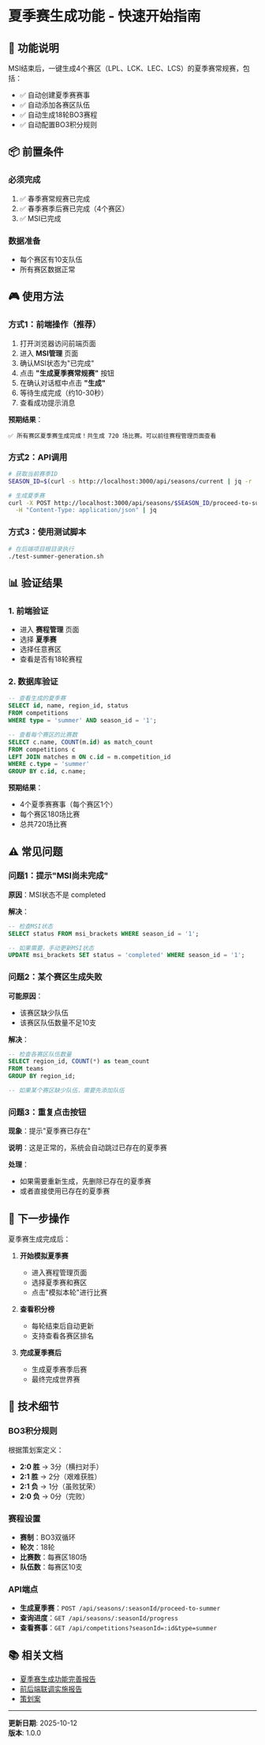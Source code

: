# 夏季赛生成功能 - 快速开始指南

## 🚀 功能说明

MSI结束后，一键生成4个赛区（LPL、LCK、LEC、LCS）的夏季赛常规赛，包括：
- ✅ 自动创建夏季赛赛事
- ✅ 自动添加各赛区队伍
- ✅ 自动生成18轮BO3赛程
- ✅ 自动配置BO3积分规则

## 📦 前置条件

### 必须完成
1. ✅ 春季赛常规赛已完成
2. ✅ 春季赛季后赛已完成（4个赛区）
3. ✅ MSI已完成

### 数据准备
- 每个赛区有10支队伍
- 所有赛区数据正常

## 🎮 使用方法

### 方式1：前端操作（推荐）

1. 打开浏览器访问前端页面
2. 进入 **MSI管理** 页面
3. 确认MSI状态为"已完成"
4. 点击 **"生成夏季赛常规赛"** 按钮
5. 在确认对话框中点击 **"生成"**
6. 等待生成完成（约10-30秒）
7. 查看成功提示消息

**预期结果**：
```
✅ 所有赛区夏季赛生成完成！共生成 720 场比赛。可以前往赛程管理页面查看
```

### 方式2：API调用

```bash
# 获取当前赛季ID
SEASON_ID=$(curl -s http://localhost:3000/api/seasons/current | jq -r '.data.id')

# 生成夏季赛
curl -X POST http://localhost:3000/api/seasons/$SEASON_ID/proceed-to-summer \
  -H "Content-Type: application/json" | jq
```

### 方式3：使用测试脚本

```bash
# 在后端项目根目录执行
./test-summer-generation.sh
```

## 📊 验证结果

### 1. 前端验证
- 进入 **赛程管理** 页面
- 选择 **夏季赛**
- 选择任意赛区
- 查看是否有18轮赛程

### 2. 数据库验证

```sql
-- 查看生成的夏季赛
SELECT id, name, region_id, status 
FROM competitions 
WHERE type = 'summer' AND season_id = '1';

-- 查看每个赛区的比赛数
SELECT c.name, COUNT(m.id) as match_count
FROM competitions c
LEFT JOIN matches m ON c.id = m.competition_id
WHERE c.type = 'summer'
GROUP BY c.id, c.name;
```

**预期结果**：
- 4个夏季赛赛事（每个赛区1个）
- 每个赛区180场比赛
- 总共720场比赛

## ⚠️ 常见问题

### 问题1：提示"MSI尚未完成"

**原因**：MSI状态不是 completed

**解决**：
```sql
-- 检查MSI状态
SELECT status FROM msi_brackets WHERE season_id = '1';

-- 如果需要，手动更新MSI状态
UPDATE msi_brackets SET status = 'completed' WHERE season_id = '1';
```

### 问题2：某个赛区生成失败

**可能原因**：
- 该赛区缺少队伍
- 该赛区队伍数量不足10支

**解决**：
```sql
-- 检查各赛区队伍数量
SELECT region_id, COUNT(*) as team_count 
FROM teams 
GROUP BY region_id;

-- 如果某个赛区缺少队伍，需要先添加队伍
```

### 问题3：重复点击按钮

**现象**：提示"夏季赛已存在"

**说明**：这是正常的，系统会自动跳过已存在的夏季赛

**处理**：
- 如果需要重新生成，先删除已存在的夏季赛
- 或者直接使用已存在的夏季赛

## 🎯 下一步操作

夏季赛生成完成后：

1. **开始模拟夏季赛**
   - 进入赛程管理页面
   - 选择夏季赛和赛区
   - 点击"模拟本轮"进行比赛

2. **查看积分榜**
   - 每轮结束后自动更新
   - 支持查看各赛区排名

3. **完成夏季赛后**
   - 生成夏季赛季后赛
   - 最终完成世界赛

## 📝 技术细节

### BO3积分规则

根据策划案定义：
- **2:0 胜** → 3分（横扫对手）
- **2:1 胜** → 2分（艰难获胜）
- **2:1 负** → 1分（虽败犹荣）
- **2:0 负** → 0分（完败）

### 赛程设置

- **赛制**：BO3双循环
- **轮次**：18轮
- **比赛数**：每赛区180场
- **队伍数**：每赛区10支

### API端点

- **生成夏季赛**：`POST /api/seasons/:seasonId/proceed-to-summer`
- **查询进度**：`GET /api/seasons/:seasonId/progress`
- **查看赛事**：`GET /api/competitions?seasonId=:id&type=summer`

## 📚 相关文档

- [夏季赛生成功能完善报告](backend/夏季赛生成功能完善报告.md)
- [前后端联调实施报告](backend/夏季赛生成功能-前后端联调实施报告.md)
- [策划案](策划案.md)

---

**更新日期**: 2025-10-12  
**版本**: 1.0.0
